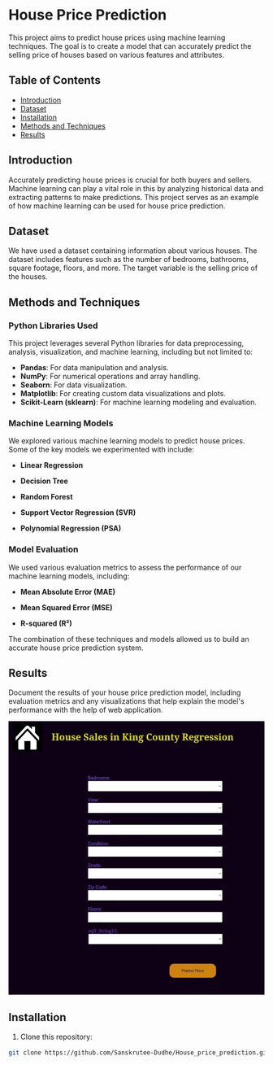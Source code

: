 # House Price Prediction 

This project aims to predict house prices using machine learning techniques. The goal is to create a model that can accurately predict the selling price of houses based on various features and attributes.

## Table of Contents

- [Introduction](#introduction)
- [Dataset](#dataset)
- [Installation](#installation)
- [Methods and Techniques](#methods-and-techniques)
- [Results](#results)

## Introduction

Accurately predicting house prices is crucial for both buyers and sellers. Machine learning can play a vital role in this by analyzing historical data and extracting patterns to make predictions. This project serves as an example of how machine learning can be used for house price prediction.

## Dataset

We have used a dataset containing information about various houses. The dataset includes features such as the number of bedrooms, bathrooms, square footage, floors, and more. The target variable is the selling price of the houses.



## Methods and Techniques

### Python Libraries Used

This project leverages several Python libraries for data preprocessing, analysis, visualization, and machine learning, including but not limited to:

- **Pandas**: For data manipulation and analysis.
- **NumPy**: For numerical operations and array handling.
- **Seaborn**: For data visualization.
- **Matplotlib**: For creating custom data visualizations and plots.
- **Scikit-Learn (sklearn)**: For machine learning modeling and evaluation.

### Machine Learning Models

We explored various machine learning models to predict house prices. Some of the key models we experimented with include:

- **Linear Regression**

- **Decision Tree**

- **Random Forest**

- **Support Vector Regression (SVR)**
- **Polynomial Regression (PSA)**
### Model Evaluation

We used various evaluation metrics to assess the performance of our machine learning models, including:

- **Mean Absolute Error (MAE)**

- **Mean Squared Error (MSE)**
- **R-squared (R²)**

The combination of these techniques and models allowed us to build an accurate house price prediction system.


## Results

Document the results of your house price prediction model, including evaluation metrics and any visualizations that help explain the model's performance  with the help of web application.

![Web Application](results/web.jpeg)



## Installation

1. Clone this repository:

```bash
git clone https://github.com/Sanskrutee-Dudhe/House_price_prediction.github.io.git
